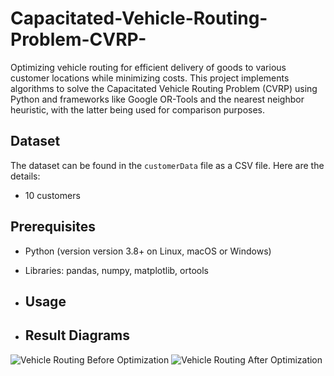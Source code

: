 # Capacitated-Vehicle-Routing-Problem-CVRP-
Optimizing vehicle routing for efficient delivery of goods to various customer locations while minimizing costs. This project implements algorithms to solve the Capacitated Vehicle Routing Problem (CVRP) using Python and frameworks like Google OR-Tools and the nearest neighbor heuristic, with the latter being used for comparison purposes. 

## Dataset
The dataset can be found in the `customerData` file as a CSV file. Here are the details:
- 10 customers

## Prerequisites
- Python (version version 3.8+ on Linux, macOS or Windows)
- Libraries: pandas, numpy, matplotlib, ortools

- ## Usage

- ## Result Diagrams
![Vehicle Routing Before Optimization](images/before_optimization.png)
![Vehicle Routing After Optimization](images/after_optimization.png)
